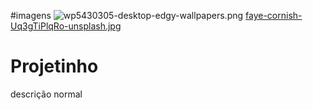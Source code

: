 #imagens
![wp5430305-desktop-edgy-wallpapers.png]({{site.baseurl}}/media/wp5430305-desktop-edgy-wallpapers.png)
[faye-cornish-Uq3gTiPlqRo-unsplash.jpg]({{site.baseurl}}/media/faye-cornish-Uq3gTiPlqRo-unsplash.jpg)


# Projetinho

descrição normal
